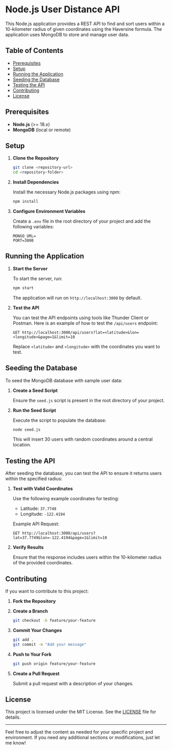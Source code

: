 # Node.js User Distance API

This Node.js application provides a REST API to find and sort users within a 10-kilometer radius of given coordinates using the Haversine formula. The application uses MongoDB to store and manage user data.

## Table of Contents

- [Prerequisites](#prerequisites)
- [Setup](#setup)
- [Running the Application](#running-the-application)
- [Seeding the Database](#seeding-the-database)
- [Testing the API](#testing-the-api)
- [Contributing](#contributing)
- [License](#license)

## Prerequisites

- **Node.js** (>= 18.x)
- **MongoDB** (local or remote)

## Setup

1. **Clone the Repository**

   ```bash
   git clone <repository-url>
   cd <repository-folder>
   ```

2. **Install Dependencies**

   Install the necessary Node.js packages using npm:

   ```bash
   npm install
   ```

3. **Configure Environment Variables**

   Create a `.env` file in the root directory of your project and add the following variables:

   ```env
   MONGO_URL=
   PORT=3000
   ```

   
## Running the Application

1. **Start the Server**

   To start the server, run:

   ```bash
   npm start
   ```

   The application will run on `http://localhost:3000` by default.

2. **Test the API**

   You can test the API endpoints using tools like Thunder Client or Postman. Here is an example of how to test the `/api/users` endpoint:

   ```http
   GET http://localhost:3000/api/users?lat=<latitude>&lon=<longitude>&page=1&limit=10
   ```

   Replace `<latitude>` and `<longitude>` with the coordinates you want to test.

## Seeding the Database

To seed the MongoDB database with sample user data:

1. **Create a Seed Script**

   Ensure the `seed.js` script is present in the root directory of your project.

2. **Run the Seed Script**

   Execute the script to populate the database:

   ```bash
   node seed.js
   ```

   This will insert 30 users with random coordinates around a central location.

## Testing the API

After seeding the database, you can test the API to ensure it returns users within the specified radius:

1. **Test with Valid Coordinates**

   Use the following example coordinates for testing:

   - Latitude: `37.7749`
   - Longitude: `-122.4194`

   Example API Request:

   ```http
   GET http://localhost:3000/api/users?lat=37.7749&lon=-122.4194&page=1&limit=10
   ```

2. **Verify Results**

   Ensure that the response includes users within the 10-kilometer radius of the provided coordinates.

## Contributing

If you want to contribute to this project:

1. **Fork the Repository**

2. **Create a Branch**

   ```bash
   git checkout -b feature/your-feature
   ```

3. **Commit Your Changes**

   ```bash
   git add .
   git commit -m "Add your message"
   ```

4. **Push to Your Fork**

   ```bash
   git push origin feature/your-feature
   ```

5. **Create a Pull Request**

   Submit a pull request with a description of your changes.

## License

This project is licensed under the MIT License. See the [LICENSE](LICENSE) file for details.

---

Feel free to adjust the content as needed for your specific project and environment. If you need any additional sections or modifications, just let me know!
